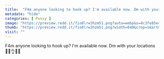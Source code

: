 ```yaml
---
title:  "F4m anyone looking to hook up? I'm available now. Dm with your locations 🥶🍆👌💞😉"
metadate: "hide"
categories: [ Pussy ]
image: "https://preview.redd.it/7io0lrw3hzm51.png?auto=webp&s=4c3fe85e43be62ce06d37c1261d337c9deda27fc"
thumb: "https://preview.redd.it/7io0lrw3hzm51.png?width=640&crop=smart&auto=webp&s=f4de3743d86ac2cda226b139c05e7e75234f6dde"
visit: ""
---
```

F4m anyone looking to hook up? I'm available now. Dm with your locations 🥶🍆👌💞😉
